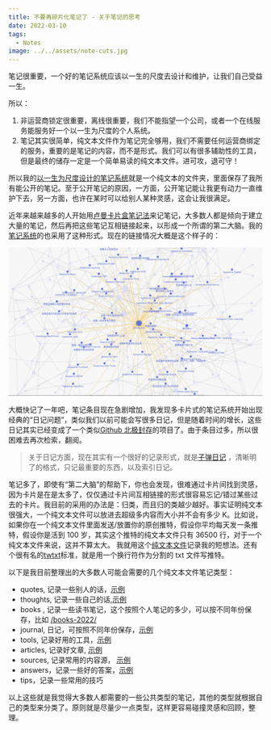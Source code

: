 ```yaml
---
title: 不要再碎片化笔记了 - 关于笔记的思考
date: 2022-03-10
tags:
  - Notes
image: ../../assets/note-cuts.jpg
---
```


笔记很重要，一个好的笔记系统应该以一生的尺度去设计和维护，让我们自己受益一生。

所以：

1. 非运营商锁定很重要，离线很重要，我们不能指望一个公司，或者一个在线服务能服务好一个以一生为尺度的个人系统。
2. 笔记其实很简单，纯文本文件作为笔记完全够用，我们不需要任何运营商绑定的服务，重要的是笔记的内容，而不是形式。我们可以有很多辅助性的工具，但是最终的储存一定是一个简单易读的纯文本文件。进可攻，退可守！

所以我的[以一生为尺度设计的笔记系统](https://github.com/theowenyoung/wiki)就是一个纯文本的文件夹，里面保存了我所有能公开的笔记。至于公开笔记的原因，一方面，公开笔记能让我更有动力一直维护下去，另一方面，也许在某时可以给别人某种灵感，这会让我很满足。

近年来越来越多的人开始用[卢曼卡片盒笔记法](https://zhuanlan.zhihu.com/p/258561003)来记笔记，大多数人都是倾向于建立大量的笔记，然后再把这些笔记互相链接起来，以形成一个所谓的第二大脑。我的[笔记系统](https://wiki.owenyoung.com/)的也采用了这种形式。现在的链接情况大概是这个样子的：

![note-cuts](../../assets/note-cuts.jpg)

大概快记了一年吧，笔记条目现在急剧增加，我发现多卡片式的笔记系统开始出现经典的“日记问题”，类似我们以前可能会写很多日记，但是随着时间的增长，这些日记其实已经变成了一个类似[Github 北极封存](https://archiveprogram.github.com/)的项目了。由于条目过多，所以很困难去再次检索，翻阅。

> 关于日记方面，现在其实有一个很好的记录形式，就是[子弹日记](https://bulletjournal.com/) ，清晰明了的格式，只记最重要的东西，以及索引日记。

笔记多了，即使有“第二大脑”的帮助下，你也会发现，很难通过卡片间找到灵感，因为卡片是在是太多了，仅仅通过卡片间互相链接的形式很容易忘记/错过某些过去的卡片。我目前的采用的办法是：归类，而且归的类越少越好。事实证明纯文本很强大，一个纯文本文件可以放进去超级多内容而大小并不会有多少 K。比如说，如果你在一个纯文本文件里面发送/放置你的原创推特，假设你平均每天发一条推特，假设你是活到 100 岁，其实这个推特的纯文本文件只有 36500 行，对于一个纯文本文件来说，这并不算太大。 我就用这个[纯文本文件](https://raw.githubusercontent.com/theowenyoung/wiki/main/thoughts.md)记录我的短想法。还有个很有名的[twtxt](https://github.com/buckket/twtxt)标准，就是用一个换行符作为分割的 txt 文件写推特。

以下是我目前整理出的大多数人可能会需要的几个纯文本文件笔记类型：

- quotes, 记录一些别人的话，[示例](https://wiki.owenyoung.com/awesome-quotes/)
- thoughts, 记录一些自己的话,[示例](https://wiki.owenyoung.com/thoughts/)
- books , 记录一些读书笔记，这个按照个人笔记的多少，可以按不同年份保存，比如 [/books-2022/](https://wiki.owenyoung.com/books-2022/)
- journal, 日记，可按照不同年份保存，[示例](https://wiki.owenyoung.com/journal-2021/)
- tools, 记录好用的工具，[示例](https://wiki.owenyoung.com/awesome-tools/)
- articles, 记录好文章, [示例](https://wiki.owenyoung.com/awesome-articles/)
- sources, 记录常用的内容源， [示例](https://wiki.owenyoung.com/awesome-sources/)
- answers，记录一些好的答案，[示例](https://wiki.owenyoung.com/awesome-answers/)
- tips，记录一些常用的技巧

以上这些就是我觉得大多数人都需要的一些公共类型的笔记，其他的类型就根据自己的类型来分类了。原则就是尽量少一点类型，这样更容易碰撞灵感和回顾，整理。
